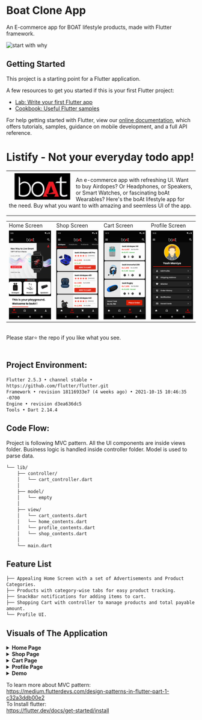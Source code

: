 # Boat Clone App 
An E-commerce app for BOAT lifestyle products, made with Flutter framework.

![start with why](https://img.shields.io/badge/status-in%20progress-brightgreen.svg?style=flat)

## Getting Started

This project is a starting point for a Flutter application.

A few resources to get you started if this is your first Flutter project:

- [Lab: Write your first Flutter app](https://flutter.dev/docs/get-started/codelab)
- [Cookbook: Useful Flutter samples](https://flutter.dev/docs/cookbook)

For help getting started with Flutter, view our
[online documentation](https://flutter.dev/docs), which offers tutorials,
samples, guidance on mobile development, and a full API reference.


# Listify - Not your everyday todo app!
<table>
  <tr>
    <td>
      <img src="assets/logo.png" height=70 align="left", style="margin:5px 15px"> 
    <p>An e-commerce app with refreshing UI. Want to buy Airdopes? Or Headphones, or Speakers, or Smart Watches, or fascinating boAt Wearables? Here's the boAt lifestyle app for the need. Buy what you want to with amazing and seemless UI of the app.
      </p>
    </td>
  </tr>
</table>
<table>
  <tr>
     <td>Home Screen</td>
     <td>Shop Screen</td>
     <td>Cart Screen</td>
     <td>Profile Screen</td>
  </tr>
  <tr>
    <td><img src="./assets/screenshots/home/ads/home_ad1.png" width=270 ></td>
    <td><img src="./assets/screenshots/shop/airdopes.png" width=270 ></td>
    <td><img src="./assets/screenshots/cart/cart.png" width=270 ></td>
    <td><img src="./assets/screenshots/profile/profile.png" width=270 ></td>
  </tr>
 </table>

<br> Please star⭐ the repo if you like what you see.
<br>
<br>


## Project Environment:
```
Flutter 2.5.3 • channel stable • https://github.com/flutter/flutter.git
Framework • revision 18116933e7 (4 weeks ago) • 2021-10-15 10:46:35 -0700
Engine • revision d3ea636dc5
Tools • Dart 2.14.4
```

## Code Flow:
Project is following MVC pattern. All the UI components are inside views folder. Business logic is handled inside controller folder. Model is used to parse data.

```
└── lib/
    ├── controller/
    │   └── cart_controller.dart
    │
    ├── model/
    │   └── empty
    │
    ├── view/
    │   └── cart_contents.dart
    │   └── home_contents.dart
    │   └── profile_contents.dart
    │   └── shop_contents.dart
    │
    └── main.dart
```

## Feature List
```
├── Appealing Home Screen with a set of Advertisements and Product Categories.
├── Products with category-wise tabs for easy product tracking.
├── SnackBar notifications for adding items to cart.
├── Shopping Cart with controller to manage products and total payable amount.
└── Profile UI.
```

## **Visuals of The Application**

<!-- ----------------------------------- Home Page ---------------------------------- -->

<details>
  <summary> <b>Home Page</b></summary><br/>
  <table>
  <tr>
     <td>Advertisement 2</td>
     <td>Advertisement 3</td>
     <td>Advertisement 4</td>
     <td>Advertisement 5</td>
  </tr>
  <tr>
     <td><img src="./assets/screenshots/home/ads/home_ad2.png" width=270 ></td>
     <td><img src="./assets/screenshots/home/ads/home_ad3.png" width=270 ></td>
     <td><img src="./assets/screenshots/home/ads/home_ad4.png" width=270 ></td>
     <td><img src="./assets/screenshots/home/ads/home_ad5.png" width=270 ></td>
  </tr>
  <tr>
     <td>boAt-Head Kiara</td>
     <td>boAt-Head Kartik</td>
     <td>boAt-Head Rashmika</td>
     <td>boAt-Head KL Rahul</td>
  </tr>
  <tr>
    <td><img src="./assets/screenshots/home/boatheads/boathead1.png" width=270 ></td>
    <td><img src="./assets/screenshots/home/boatheads/boathead2.png" width=270 ></td>
    <td><img src="./assets/screenshots/home/boatheads/boathead3.png" width=270 ></td>
    <td><img src="./assets/screenshots/home/boatheads/boathead4.png" width=270 ></td>
  </tr>
  <tr>
     <td>Empty Search Bar</td>
     <td>Search Text</td>
     <td>Drawer</td>
     <td>Home Page End</td>
  </tr>
  <tr>
     <td><img src="./assets/screenshots/search_bar/search_bar.png" width=270 ></td>
     <td><img src="./assets/screenshots/search_bar/search_on.png" width=270 ></td>
     <td><img src="./assets/screenshots/drawer/drawer.png" width=270 ></td>
     <td><img src="./assets/screenshots/home/home_end.png" width=270 ></td>
  </tr>
  </table>
</details>

<!-- ------------------------------- Shop Page ------------------------------------ -->

<details>
  <summary> <b>Shop Page</b></summary><br/>
  <table>
  <tr>
     <td>Airdopes Tab</td>
     <td>Headphones Tab</td>
     <td>Neckbands Tab</td>
     <td>Wired Tab</td>
  </tr>
  <tr>
     <td><img src="./assets/screenshots/shop/airdopes.png" width=270 ></td>
     <td><img src="./assets/screenshots/shop/headphones.png" width=270 ></td>
     <td><img src="./assets/screenshots/shop/neckbands.png" width=270 ></td>
     <td><img src="./assets/screenshots/shop/wired.png" width=270 ></td>
  </tr>
  </table>
  <table>
  <tr>
     <td>Speakers Tab</td>
     <td>Smartwatches Tab</td>
     <td>SnackBar Message</td>
  </tr>
  <tr>
    <td><img src="./assets/screenshots/shop/speakers.png" width=270 ></td>
    <td><img src="./assets/screenshots/shop/smartwatches.png" width=270 ></td>
    <td><img src="./assets/screenshots/shop/snackbar.png" width=270 ></td>
  </tr>
  </table>
</details>

<!-- ------------------------------- Cart Page ------------------------------------ -->


<details>
  <summary> <b>Cart Page</b></summary><br/>
  <table>
  <tr>
     <td>Empty Cart</td>
     <td>Filled Cart</td>
  </tr>
  <tr>
     <td><img src="./assets/screenshots/cart/empty_cart.png" width=270 ></td>
     <td><img src="./assets/screenshots/cart/cart.png" width=270 ></td>
  </tr>
  </table>
</details>

<!-- ------------------------------- Profile Page ------------------------------------ -->

<details>
  <summary> <b>Profile Page</b></summary><br/>
  <table>
  <tr>
     <td>Profile</td>
  </tr>
  <tr>
     <td><img src="./assets/screenshots/profile/profile.png" width=270 ></td>
  </tr>
  </table>
</details>

<!-- ---------------------------------- Demo ---------------------------------------- -->


<details>
  <summary> <b>Demo</b></summary><br/>
  <table>
  <tr>
     <td>Home Demo</td>
     <td>Tab bar Demo</td>
     <td>Snackbar Demo</td>
     <td>Cart Demo</td>
  </tr>
  <tr>
    <td><img src="./assets/screenshots/demo_gifs/home.gif" width=270 ></td>
    <td><img src="./assets/screenshots/demo_gifs/tabBar.gif" width=270 ></td>
    <td><img src="./assets/screenshots/demo_gifs/snackbar.gif" width=270 ></td>
    <td><img src="./assets/screenshots/demo_gifs/cart.gif" width=270 ></td>
  </tr>
  </table>
</details>

 <!-- -------------------------------------------------------------------------- -->

To learn more about MVC pattern:<br>
https://medium.flutterdevs.com/design-patterns-in-flutter-part-1-c32a3ddb00e2<br>
To Install flutter:<br>
https://flutter.dev/docs/get-started/install